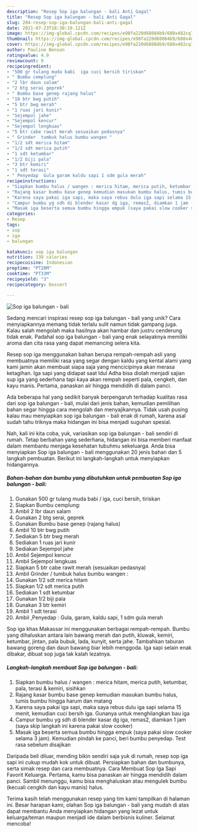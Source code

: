 ```yaml
---
description: "Resep Sop iga balungan - bali Anti Gagal"
title: "Resep Sop iga balungan - bali Anti Gagal"
slug: 204-resep-sop-iga-balungan-bali-anti-gagal
date: 2021-07-23T18:30:19.121Z
image: https://img-global.cpcdn.com/recipes/e98fa220d68084b9/680x482cq70/sop-iga-balungan-bali-foto-resep-utama.jpg
thumbnail: https://img-global.cpcdn.com/recipes/e98fa220d68084b9/680x482cq70/sop-iga-balungan-bali-foto-resep-utama.jpg
cover: https://img-global.cpcdn.com/recipes/e98fa220d68084b9/680x482cq70/sop-iga-balungan-bali-foto-resep-utama.jpg
author: Pauline Benson
ratingvalue: 4.9
reviewcount: 9
recipeingredient:
- "500 gr tulang muda babi  iga cuci bersih tiriskan"
- " Bumbu cemplung"
- "2 lbr daun salam"
- "2 btg serai geprek"
- " Bumbu base genep rajang halus"
- "10 btr bwg putih"
- "5 btr bwg merah"
- "1 ruas jari kunir"
- "Sejempol jahe"
- "Sejempol kencur"
- "Sejempol lengkuas"
- "5 btr cabe rawit merah sesuaikan pedasnya"
- " Grinder  tumbuk halus bumbu wangen "
- "1/2 sdt merica hitam"
- "1/2 sdt merica putih"
- "1 sdt ketumbar"
- "1/2 biji pala"
- "3 btr kemiri"
- "1 sdt terasi"
- " Penyedap  Gula garam kaldu sapi 1 sdm gula merah"
recipeinstructions:
- "Siapkan bumbu halus / wangen : merica hitam, merica putih, ketumbar, pala, terasi &amp; kemiri, sisihkan"
- "Rajang kasar bumbu base genep kemudian masukan bumbu halus, tumis bumbu hingga harum dan matang"
- "Karena saya pakai iga sapi, maka saya rebus dulu iga sapi selama 15 menit, kemudian cuci bersih iga. Gunanya untuk menghilangkan bau iga"
- "Campur bumbu yg sdh di blender kasar dg iga, remas2, diamkan 1 jam (saya skip langkah ini karena pakai slow cooker)"
- "Masak iga beserta semua bumbu hingga empuk (saya pakai slow cooker selama 3 jam). Kemudian pindah ke panci, beri bumbu penyedap. Test rasa sebelum disajikan"
categories:
- Resep
tags:
- sop
- iga
- balungan

katakunci: sop iga balungan 
nutrition: 139 calories
recipecuisine: Indonesian
preptime: "PT28M"
cooktime: "PT33M"
recipeyield: "3"
recipecategory: Dessert

---
```



![Sop iga balungan - bali](https://img-global.cpcdn.com/recipes/e98fa220d68084b9/680x482cq70/sop-iga-balungan-bali-foto-resep-utama.jpg)

Sedang mencari inspirasi resep sop iga balungan - bali yang unik? Cara menyiapkannya memang tidak terlalu sulit namun tidak gampang juga. Kalau salah mengolah maka hasilnya akan hambar dan justru cenderung tidak enak. Padahal sop iga balungan - bali yang enak selayaknya memiliki aroma dan cita rasa yang dapat memancing selera kita.

Resep sop iga menggunakan bahan berupa rempah-rempah asli yang membuatnya memiliki rasa yang segar dengan kaldu yang kental alami yang kami jamin akan membuat siapa saja yang mencicipinya akan merasa ketagihan. Iga sapi yang didapat saat Idul Adha bisa diolah menjadi sajian sup iga yang sederhana tapi kaya akan rempah seperti pala, cengkeh, dan kayu manis. Pertama, panaskan air hingga mendidih di dalam panci.

Ada beberapa hal yang sedikit banyak berpengaruh terhadap kualitas rasa dari sop iga balungan - bali, mulai dari jenis bahan, kemudian pemilihan bahan segar hingga cara mengolah dan menyajikannya. Tidak usah pusing kalau mau menyiapkan sop iga balungan - bali enak di rumah, karena asal sudah tahu triknya maka hidangan ini bisa menjadi suguhan spesial.


Nah, kali ini kita coba, yuk, variasikan sop iga balungan - bali sendiri di rumah. Tetap berbahan yang sederhana, hidangan ini bisa memberi manfaat dalam membantu menjaga kesehatan tubuhmu sekeluarga. Anda bisa menyiapkan Sop iga balungan - bali menggunakan 20 jenis bahan dan 5 langkah pembuatan. Berikut ini langkah-langkah untuk menyiapkan hidangannya.

<!--inarticleads1-->

##### Bahan-bahan dan bumbu yang dibutuhkan untuk pembuatan Sop iga balungan - bali:

1. Gunakan 500 gr tulang muda babi / iga, cuci bersih, tiriskan
1. Siapkan  Bumbu cemplung:
1. Ambil 2 lbr daun salam
1. Gunakan 2 btg serai, geprek
1. Gunakan  Bumbu base genep (rajang halus)
1. Ambil 10 btr bwg putih
1. Sediakan 5 btr bwg merah
1. Sediakan 1 ruas jari kunir
1. Sediakan Sejempol jahe
1. Ambil Sejempol kencur
1. Ambil Sejempol lengkuas
1. Siapkan 5 btr cabe rawit merah (sesuaikan pedasnya)
1. Ambil  Grinder / tumbuk halus bumbu wangen :
1. Gunakan 1/2 sdt merica hitam
1. Siapkan 1/2 sdt merica putih
1. Sediakan 1 sdt ketumbar
1. Gunakan 1/2 biji pala
1. Gunakan 3 btr kemiri
1. Ambil 1 sdt terasi
1. Ambil  ,Penyedap : Gula, garam, kaldu sapi, 1 sdm gula merah


Sop iga khas Makassar ini menggunakan berbagai rempah-rempah. Bumbu yang dihaluskan antara lain bawang merah dan putih, kluwak, kemiri, ketumbar, jintan, pala bubuk, lada, kunyit, serta jahe. Tambahkan taburan bawang goreng dan daun bawang biar lebih menggoda. Iga sapi selain enak dibakar, dibuat sop juga tak kalah lezatnya. 

<!--inarticleads2-->

##### Langkah-langkah membuat Sop iga balungan - bali:

1. Siapkan bumbu halus / wangen : merica hitam, merica putih, ketumbar, pala, terasi &amp; kemiri, sisihkan
1. Rajang kasar bumbu base genep kemudian masukan bumbu halus, tumis bumbu hingga harum dan matang
1. Karena saya pakai iga sapi, maka saya rebus dulu iga sapi selama 15 menit, kemudian cuci bersih iga. Gunanya untuk menghilangkan bau iga
1. Campur bumbu yg sdh di blender kasar dg iga, remas2, diamkan 1 jam (saya skip langkah ini karena pakai slow cooker)
1. Masak iga beserta semua bumbu hingga empuk (saya pakai slow cooker selama 3 jam). Kemudian pindah ke panci, beri bumbu penyedap. Test rasa sebelum disajikan


Daripada beli diluar, mending bikin sendiri saja yuk di rumah, resep sop iga sapi ini cukup mudah kok untuk dibuat. Persiapkan bahan dan bumbunya, serta simak resep dan cara membuatnya. Cara Membuat Sop Iga Sapi Favorit Keluarga. Pertama, kamu bisa panaskan air hingga mendidih dalam panci. Sambil menunggu, kamu bisa menghaluskan atau mengulek bumbu (kecuali cengkih dan kayu manis) halus. 

Terima kasih telah menggunakan resep yang tim kami tampilkan di halaman ini. Besar harapan kami, olahan Sop iga balungan - bali yang mudah di atas dapat membantu Anda menyiapkan hidangan yang lezat untuk keluarga/teman maupun menjadi ide dalam berbisnis kuliner. Selamat mencoba!
